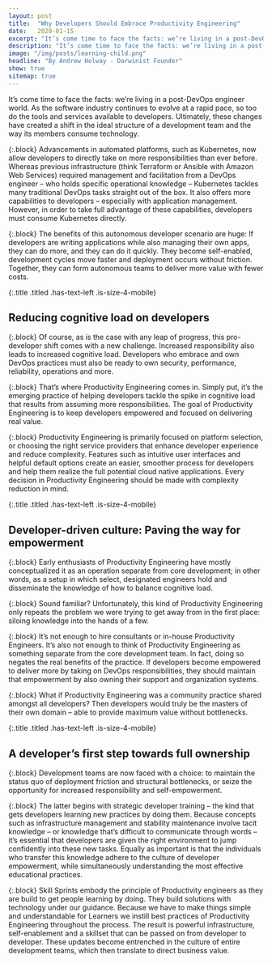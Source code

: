 ```yaml
---
layout: post
title:  "Why Developers Should Embrace Productivity Engineering"
date:   2020-01-15
excerpt: "It’s come time to face the facts: we’re living in a post-DevOps engineer world."
description: "It’s come time to face the facts: we’re living in a post-DevOps engineer world."
image: "/img/posts/learning-child.png"
headline: "By Andrew Holway - Darwinist Founder"
show: true
sitemap: true
---
```


It’s come time to face the facts: we’re living in a post-DevOps engineer world. As the software industry continues to evolve at a rapid pace, so too do the tools and services available to developers. Ultimately, these changes have created a shift in the ideal structure of a development team and the way its members consume technology.

{:.block}
Advancements in automated platforms, such as Kubernetes, now allow developers to directly take on more responsibilities than ever before. Whereas previous infrastructure (think Terraform or Ansible with Amazon Web Services) required management and facilitation from a DevOps engineer – who holds specific operational knowledge – Kubernetes tackles many traditional DevOps tasks straight out of the box. It also offers more capabilities to developers – especially with application management. However, in order to take full advantage of these capabilities, developers must consume Kubernetes directly.

{:.block}
The benefits of this autonomous developer scenario are huge: If developers are writing applications while also managing their own apps, they can do more, and they can do it quickly. They become self-enabled, development cycles move faster and deployment occurs without friction. Together, they can form autonomous teams to deliver more value with fewer costs.

{:.title .titled .has-text-left .is-size-4-mobile}
## Reducing cognitive load on developers

{:.block}
Of course, as is the case with any leap of progress, this pro-developer shift comes with a new challenge. Increased responsibility also leads to increased cognitive load. Developers who embrace and own DevOps practices must also be ready to own security, performance, reliability, operations and more.

{:.block}
That’s where Productivity Engineering comes in. Simply put, it’s the emerging practice of helping developers tackle the spike in cognitive load that results from assuming more responsibilities. The goal of Productivity Engineering is to keep developers empowered and focused on delivering real value.

{:.block}
Productivity Engineering is primarily focused on platform selection, or choosing the right service providers that enhance developer experience and reduce complexity. Features such as intuitive user interfaces and helpful default options create an easier, smoother process for developers and help them realize the full potential cloud native applications. Every decision in Productivity Engineering should be made with complexity reduction in mind.

{:.title .titled .has-text-left .is-size-4-mobile}
## Developer-driven culture: Paving the way for empowerment

{:.block}
Early enthusiasts of Productivity Engineering have mostly conceptualized it as an operation separate from core development; in other words, as a setup in which select, designated engineers hold and disseminate the knowledge of how to balance cognitive load.

{:.block}
Sound familiar? Unfortunately, this kind of Productivity Engineering only repeats the problem we were trying to get away from in the first place: siloing knowledge into the hands of a few.

{:.block}
It’s not enough to hire consultants or in-house Productivity Engineers. It’s also not enough to think of Productivity Engineering as something separate from the core development team. In fact, doing so negates the real benefits of the practice. If developers become empowered to deliver more by taking on DevOps responsibilities, they should maintain that empowerment by also owning their support and organization systems.

{:.block}
What if Productivity Engineering was a community practice shared amongst all developers? Then developers would truly be the masters of their own domain – able to provide maximum value without bottlenecks.

{:.title .titled .has-text-left .is-size-4-mobile}
## A developer’s first step towards full ownership

{:.block}
Development teams are now faced with a choice: to maintain the status quo of deployment friction and structural bottlenecks, or seize the opportunity for increased responsibility and self-empowerment.

{:.block}
The latter begins with strategic developer training – the kind that gets developers learning new practices by doing them. Because concepts such as infrastructure management and stability maintenance involve tacit knowledge – or knowledge that’s difficult to communicate through words – it’s essential that developers are given the right environment to jump confidently into these new tasks. Equally as important is that the individuals who transfer this knowledge adhere to the culture of developer empowerment, while simultaneously understanding the most effective educational practices.

{:.block}
Skill Sprints embody the principle of Productivity engineers as they are build to get people learning by doing. They build solutions with technology under our guidance. Because we have to make things simple and understandable for Learners we instill best practices of Productivity Engineering throughout the process. The result is powerful infrastructure, self-enablement and a skillset that can be passed on from developer to developer. These updates become entrenched in the culture of entire development teams, which then translate to direct business value.